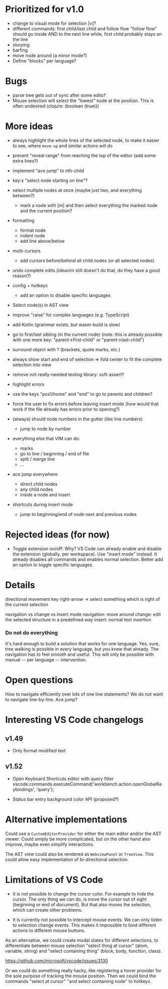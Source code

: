 # Prioritized for v1.0
- change to visual mode for selection [v]?
- different commands: first child/last child and follow flow
  "follow flow" should go inside AND to the next line while, first child probably stays on the line
- slurping
- barfing
- move node around (a minor mode?)
- Define "blocks" per language?

# Bugs
- parse tree gets out of sync after some edits?
- Mouse selection will select the "lowest" node at the position. This is often undesired (clojure: (boolean (true)))

# More ideas
- always highlight the whole lines of the selected node, to make it easier to see, where `move-up` and similar actions will do
- prevent "reveal range" from reaching the top of the editor (add some extra lines?)
- implement "ace jump" to nth-child
- key:x "select node starting on line"?
- select multiple nodes at once (maybe just two, and everything between?)
  - mark a node with [m] and then select everything the marked node and the current position?
- formatting
  - format node
  - indent node
  - add line above/below
- multi-cursors
  - add cursors before/behind all child nodes (or all selected nodes)
- undo complete edits (ideavim still doesn't do that, do they have a good reason?)
- config + hotkeys
  - add an option to disable specific languages
- Select node(s) in AST view
- improve "raise" for complex languages (e.g. TypeScript)
- add Kotlin (grammar exists, but wasm-build is slow)
- go to first/last sibling (in the current node) (note: this is already possible with one more key: "parent->first-child" or "parent->last-child")
- surround object with ? (brackets, quote marks, etc.)
- always show start and end of selection => fold center to fit the complete selection into view
- remove not-really-needed testing library: soft-assert?
- highlight errors
- use the keys "pos1/home" and "end" to go to parents and children?
- force the user to fix errors before leaving insert mode (how would that work if the file already has errors prior to opening?)

- (always) should node numbers in the gutter (like line numbers)
  - jump to node by number

- everything else that VIM can do:
  - marks
  - go to line / beginning / end of file
  - split / merge line
  - ...

- ace jump everywhere
  - direct child nodes
  - any child nodes
  - inside a node and insert

- shortcuts during insert mode
  - jump to beginning/end of node next and previous nodes

# Rejected ideas (for now)
- Toggle extension on/off: Why? VS Code can already enable and disable the extension (globally, per workspace).
  Use "insert mode" instead. It already disables all commands and enables normal selection.
  Better add an option to toggle specific languages.

# Details

directional movement
key right-arrow -> select something which is right of the current selection

navigation vs change vs insert mode
navigation: move around
change: edit the selected structure in a predefined way
insert: normal text insertion

### Do not do everything

It's hard enough to build a solution that works for one language. Yes, sure, tree walking is possible in every language, but you knew that already. The navigation has to feel smooth and useful. This will only be possible with manual -- per language -- intervention.

# Open questions

How to navigate efficiently over lots of one line statements? We do not want to navigate line-by-line. Ace jump?

# Interesting VS Code changelogs
## v1.49

- Only format modified text

## v1.52

- Open Keyboard Shortcuts editor with query filter
vscode.commands.executeCommand('workbench.action.openGlobalKeybindings', 'query');

- Status bar entry background color API (proposed?)


# Alternative implementations

Could use a `CustomEditorProvider` for either the main editor and/or the AST viewer. Could simply be more complicated, but on the other hand also improve, maybe even simplify interactions.

The AST view could also be rendered as `WebviewPanel` or `TreeView`. This could allow easy implementation of bi-directional selection.

# Limitations of VS Code

- It is not possible to change the cursor color. For example to hide the cursor. The only thing we can do, is move the cursor out of sight (beginning or end of document). But that also moves the selection, which can create other problems.

- It is currently not possible to intercept mouse events. We can only listen to selection change events.
This makes it impossible to bind different actions to different mouse buttons.

As an alternative, we could create modal states for different selections, to differentiate between mouse selection "select thing at cursor" (atom, variable, string) and "select containing thing" (block, body, function, class).

https://github.com/microsoft/vscode/issues/3130

Or we could do something really hacky, like registering a hover provider for the sole purpose of tracking the mouse position. Then we could bind the commands "select at cursor" "and select containing node" to hotkeys.
